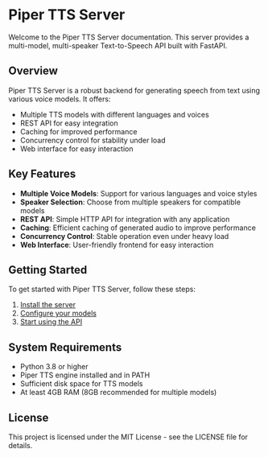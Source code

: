 # Piper TTS Server

Welcome to the Piper TTS Server documentation. This server provides a multi-model, multi-speaker Text-to-Speech API built with FastAPI.

## Overview

Piper TTS Server is a robust backend for generating speech from text using various voice models. It offers:

- Multiple TTS models with different languages and voices
- REST API for easy integration
- Caching for improved performance
- Concurrency control for stability under load
- Web interface for easy interaction

## Key Features

- **Multiple Voice Models**: Support for various languages and voice styles
- **Speaker Selection**: Choose from multiple speakers for compatible models
- **REST API**: Simple HTTP API for integration with any application
- **Caching**: Efficient caching of generated audio to improve performance
- **Concurrency Control**: Stable operation even under heavy load
- **Web Interface**: User-friendly frontend for easy interaction

## Getting Started

To get started with Piper TTS Server, follow these steps:

1. [Install the server](installation/quickstart.md)
2. [Configure your models](configuration/models.md)
3. [Start using the API](api/endpoints.md)

## System Requirements

- Python 3.8 or higher
- Piper TTS engine installed and in PATH
- Sufficient disk space for TTS models
- At least 4GB RAM (8GB recommended for multiple models)

## License

This project is licensed under the MIT License - see the LICENSE file for details.